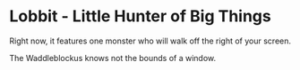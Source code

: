 Lobbit - Little Hunter of Big Things
====================================

Right now, it features one monster who will walk off the right of your screen.

The Waddleblockus knows not the bounds of a window.
